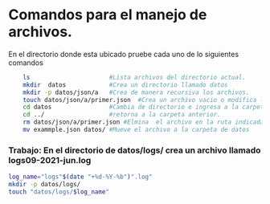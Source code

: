 # Comandos para el manejo de archivos.

En el directorio donde esta ubicado pruebe cada uno de lo siguientes comandos

```bash
    ls                      #Lista archivos del directorio actual.
    mkdir  datos            #Crea un directorio llamado datos
    mkdir -p datos/json/a   #Crea de manera recursiva los archivos.
    touch datos/json/a/primer.json  #Crea un archivo vacio o modifica la fecha de creación.
    cd datos                #Cambia de directorio e ingresa a la carpeta datos.
    cd ../                  #retorna a la carpeta anterior.
    rm datos/json/a/primer.json #Elmina  el archivo en la ruta indicada.
    mv exammple.json datos/ #Mueve el archivo a la carpeta de datos
```
### **Trabajo**: En el directorio de datos/logs/ crea un archivo llamado   logs09-2021-jun.log

```bash
log_name="logs"$(date "+%d-%Y-%b")".log"
mkdir -p datos/logs/
touch "datos/logs/$log_name"
```